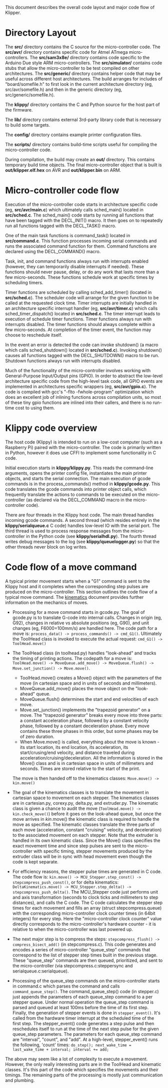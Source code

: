 This document describes the overall code layout and major code flow of
Klipper.

Directory Layout
================

The **src/** directory contains the C source for the micro-controller
code. The **src/avr/** directory contains specific code for Atmel
ATmega micro-controllers. The **src/sam3x8e/** directory contains code
specific to the Arduino Due style ARM micro-controllers. The
**src/simulator/** contains code stubs that allow the micro-controller
to be test compiled on other architectures. The **src/generic/**
directory contains helper code that may be useful across different
host architectures. The build arranges for includes of
"board/somefile.h" to first look in the current architecture directory
(eg, src/avr/somefile.h) and then in the generic directory (eg,
src/generic/somefile.h).

The **klippy/** directory contains the C and Python source for the
host part of the firmware.

The **lib/** directory contains external 3rd-party library code that
is necessary to build some targets.

The **config/** directory contains example printer configuration
files.

The **scripts/** directory contains build-time scripts useful for
compiling the micro-controller code.

During compilation, the build may create an **out/** directory. This
contains temporary build time objects. The final micro-controller
object that is built is **out/klipper.elf.hex** on AVR and
**out/klipper.bin** on ARM.

Micro-controller code flow
==========================

Execution of the micro-controller code starts in architecture specific
code (eg, **src/avr/main.c**) which ultimately calls sched_main()
located in **src/sched.c**. The sched_main() code starts by running
all functions that have been tagged with the DECL_INIT() macro. It
then goes on to repeatedly run all functions tagged with the
DECL_TASK() macro.

One of the main task functions is command_task() located in
**src/command.c**. This function processes incoming serial commands
and runs the associated command function for them. Command functions
are declared using the DECL_COMMAND() macro.

Task, init, and command functions always run with interrupts enabled
(however, they can temporarily disable interrupts if needed). These
functions should never pause, delay, or do any work that lasts more
than a few micro-seconds. These functions schedule work at specific
times by scheduling timers.

Timer functions are scheduled by calling sched_add_timer() (located in
**src/sched.c**). The scheduler code will arrange for the given
function to be called at the requested clock time. Timer interrupts
are initially handled in an architecture specific interrupt handler
(eg, **src/avr/timer.c**) which calls sched_timer_dispatch() located
in **src/sched.c**. The timer interrupt leads to execution of schedule
timer functions. Timer functions always run with interrupts
disabled. The timer functions should always complete within a few
micro-seconds. At completion of the timer event, the function may
choose to reschedule itself.

In the event an error is detected the code can invoke shutdown() (a
macro which calls sched_shutdown() located in **src/sched.c**).
Invoking shutdown() causes all functions tagged with the
DECL_SHUTDOWN() macro to be run. Shutdown functions always run with
interrupts disabled.

Much of the functionality of the micro-controller involves working
with General-Purpose Input/Output pins (GPIO). In order to abstract
the low-level architecture specific code from the high-level task
code, all GPIO events are implemented in architectures specific
wrappers (eg, **src/avr/gpio.c**). The code is compiled with gcc's
"-flto -fwhole-program" optimization which does an excellent job of
inlining functions across compilation units, so most of these tiny
gpio functions are inlined into their callers, and there is no
run-time cost to using them.

Klippy code overview
====================

The host code (Klippy) is intended to run on a low-cost computer (such
as a Raspberry Pi) paired with the micro-controller. The code is
primarily written in Python, however it does use CFFI to implement
some functionality in C code.

Initial execution starts in **klippy/klippy.py**. This reads the
command-line arguments, opens the printer config file, instantiates
the main printer objects, and starts the serial connection. The main
execution of gcode commands is in the process_commands() method in
**klippy/gcode.py**. This code translates the gcode commands into
printer object calls, which frequently translate the actions to
commands to be executed on the micro-controller (as declared via the
DECL_COMMAND macro in the micro-controller code).

There are four threads in the Klippy host code. The main thread
handles incoming gcode commands. A second thread (which resides
entirely in the **klippy/serialqueue.c** C code) handles low-level IO
with the serial port. The third thread is used to process response
messages from the micro-controller in the Python code (see
**klippy/serialhdl.py**). The fourth thread writes debug messages to
the log (see **klippy/queuelogger.py**) so that the other threads
never block on log writes.

Code flow of a move command
===========================

A typical printer movement starts when a "G1" command is sent to the
Klippy host and it completes when the corresponding step pulses are
produced on the micro-controller. This section outlines the code flow
of a typical move command. The [kinematics](Kinematics.md) document
provides further information on the mechanics of moves.

* Processing for a move command starts in gcode.py. The goal of
  gcode.py is to translate G-code into internal calls. Changes in
  origin (eg, G92), changes in relative vs absolute positions (eg,
  G90), and unit changes (eg, F6000=100mm/s) are handled here. The
  code path for a move is: `process_data() -> process_commands() ->
  cmd_G1()`. Ultimately the ToolHead class is invoked to execute the
  actual request: `cmd_G1() -> ToolHead.move()`

* The ToolHead class (in toolhead.py) handles "look-ahead" and tracks
  the timing of printing actions. The codepath for a move is:
  `ToolHead.move() -> MoveQueue.add_move() -> MoveQueue.flush() ->
  Move.set_junction() -> Move.move()`.
  * ToolHead.move() creates a Move() object with the parameters of the
  move (in cartesian space and in units of seconds and millimeters).
  * MoveQueue.add_move() places the move object on the "look-ahead"
  queue.
  * MoveQueue.flush() determines the start and end velocities of each
  move.
  * Move.set_junction() implements the "trapezoid generator" on a
  move. The "trapezoid generator" breaks every move into three parts:
  a constant acceleration phase, followed by a constant velocity
  phase, followed by a constant deceleration phase. Every move
  contains these three phases in this order, but some phases may be of
  zero duration.
  * When Move.move() is called, everything about the move is known -
  its start location, its end location, its acceleration, its
  start/crusing/end velocity, and distance traveled during
  acceleration/cruising/deceleration. All the information is stored in
  the Move() class and is in cartesian space in units of millimeters
  and seconds. Times are stored relative to the start of the print.

  The move is then handed off to the kinematics classes: `Move.move()
  -> kin.move()`

* The goal of the kinematics classes is to translate the movement in
  cartesian space to movement on each stepper. The kinematics classes
  are in cartesian.py, corexy.py, delta.py, and extruder.py. The
  kinematic class is given a chance to audit the move
  (`ToolHead.move() -> kin.check_move()`) before it goes on the
  look-ahead queue, but once the move arrives in *kin*.move() the
  kinematic class is required to handle the move as specified. The
  kinematic classes translate the three parts of each move
  (acceleration, constant "cruising" velocity, and deceleration) to
  the associated movement on each stepper. Note that the extruder is
  handled in its own kinematic class. Since the Move() class specifies
  the exact movement time and since step pulses are sent to the
  micro-controller with specific timing, stepper movements produced by
  the extruder class will be in sync with head movement even though
  the code is kept separate.

* For efficiency reasons, the stepper pulse times are generated in C
  code. The code flow is: `kin.move() -> MCU_Stepper.step_const() ->
  stepcompress_push_const()`, or for delta kinematics:
  `DeltaKinematics.move() -> MCU_Stepper.step_delta() ->
  stepcompress_push_delta()`. The MCU_Stepper code just performs unit
  and axis transformation (seconds to clock ticks and millimeters to
  step distances), and calls the C code. The C code calculates the
  stepper step times for each movement and fills an array (struct
  stepcompress.queue) with the corresponding micro-controller clock
  counter times (in 64bit integers) for every step. Here the
  "micro-controller clock counter" value directly corresponds to the
  micro-controller's hardware counter - it is relative to when the
  micro-controller was last powered up.

* The next major step is to compress the steps: `stepcompress_flush()
  -> compress_bisect_add()` (in stepcompress.c). This code generates
  and encodes a series of micro-controller "queue_step" commands that
  correspond to the list of stepper step times built in the previous
  stage. These "queue_step" commands are then queued, prioritized, and
  sent to the micro-controller (via stepcompress.c:steppersync and
  serialqueue.c:serialqueue).

* Processing of the queue_step commands on the micro-controller starts
  in command.c which parses the command and calls
  `command_queue_step()`. The command_queue_step() code (in stepper.c)
  just appends the parameters of each queue_step command to a per
  stepper queue. Under normal operation the queue_step command is
  parsed and queued at least 100ms before the time of its first
  step. Finally, the generation of stepper events is done in
  `stepper_event()`. It's called from the hardware timer interrupt at
  the scheduled time of the first step. The stepper_event() code
  generates a step pulse and then reschedules itself to run at the
  time of the next step pulse for the given queue_step parameters. The
  parameters for each queue_step command are "interval", "count", and
  "add". At a high-level, stepper_event() runs the following, 'count'
  times: `do_step(); next_wake_time = last_wake_time + interval;
  interval += add;`

The above may seem like a lot of complexity to execute a
movement. However, the only really interesting parts are in the
ToolHead and kinematic classes. It's this part of the code which
specifies the movements and their timings. The remaining parts of the
processing is mostly just communication and plumbing.
